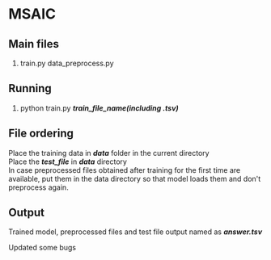 # MSAIC
## Main files
<ol>
  <li> 
    train.py data_preprocess.py
  </li>
</ol>

## Running
<ol>
  <li>
    python train.py <b><i>train_file_name(including .tsv)</i></b>
  </li>
</ol>

## File ordering

Place the training data in <b><i>data</i></b> folder in the current directory<br>
Place the <b><i>test_file</i></b> in <b><i>data</i></b> directory<br>
In case preprocessed files obtained after training for the first time are available, put them in the data directory so that model loads them and don't preprocess again.

## Output
Trained model, preprocessed files and test file output named as <b><i>answer.tsv</i></b>


Updated some bugs
